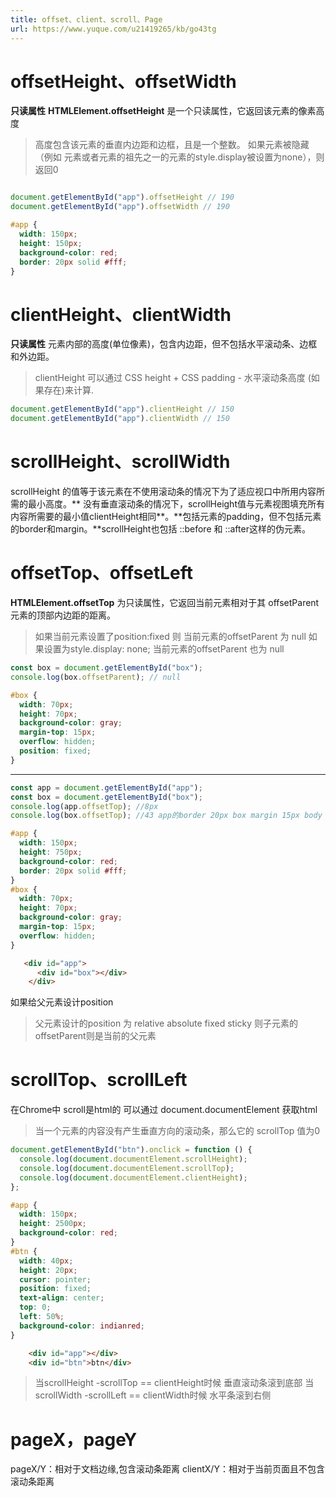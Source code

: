 ```yaml
---
title: offset、client、scroll、Page
url: https://www.yuque.com/u21419265/kb/go43tg
---
```




# offsetHeight、offsetWidth

**只读属性**
**HTMLElement.offsetHeight** 是一个只读属性，它返回该元素的像素高度

> 高度包含该元素的垂直内边距和边框，且是一个整数。
> 如果元素被隐藏（例如 元素或者元素的祖先之一的元素的style.display被设置为none），则返回0

```javascript

document.getElementById("app").offsetHeight // 190
document.getElementById("app").offsetWidth // 190

```

```css
#app {
  width: 150px;
  height: 150px;
  background-color: red;
  border: 20px solid #fff;
}
```



# clientHeight、clientWidth

**只读属性**
元素内部的高度(单位像素)，包含内边距，但不包括水平滚动条、边框和外边距。

> clientHeight 可以通过 CSS height + CSS padding - 水平滚动条高度 (如果存在)来计算.

```javascript
document.getElementById("app").clientHeight // 150
document.getElementById("app").clientWidth // 150
```



# scrollHeight、scrollWidth

scrollHeight 的值等于该元素在不使用滚动条的情况下为了适应视口中所用内容所需的最小高度。** 没有垂直滚动条的情况下，scrollHeight值与元素视图填充所有内容所需要的最小值clientHeight相同**。**包括元素的padding，但不包括元素的border和margin。**scrollHeight也包括 ::before 和 ::after这样的伪元素。

# offsetTop、offsetLeft

**HTMLElement.offsetTop** 为只读属性，它返回当前元素相对于其 offsetParent元素的顶部内边距的距离。

> 如果当前元素设置了position:fixed  则 当前元素的offsetParent 为 null 如果设置为style.display: none;  当前元素的offsetParent 也为 null

```javascript
const box = document.getElementById("box");
console.log(box.offsetParent); // null
```

```css
#box {
  width: 70px;
  height: 70px;
  background-color: gray;
  margin-top: 15px;
  overflow: hidden;
  position: fixed;
}
```

***

```javascript
const app = document.getElementById("app");
const box = document.getElementById("box");
console.log(app.offsetTop); //8px
console.log(box.offsetTop); //43 app的border 20px box margin 15px body 自带的padding 8px
```

```css
#app {
  width: 150px;
  height: 750px;
  background-color: red;
  border: 20px solid #fff;
}
#box {
  width: 70px;
  height: 70px;
  background-color: gray;
  margin-top: 15px;
  overflow: hidden;
}
```

```html
   <div id="app">
      <div id="box"></div>
    </div>
```

如果给父元素设计position

> 父元素设计的position 为 relative absolute fixed sticky 则子元素的offsetParent则是当前的父元素



# scrollTop、scrollLeft

在Chrome中 scroll是html的 可以通过 document.documentElement 获取html

> 当一个元素的内容没有产生垂直方向的滚动条，那么它的 scrollTop 值为0

```javascript
document.getElementById("btn").onclick = function () {
  console.log(document.documentElement.scrollHeight);
  console.log(document.documentElement.scrollTop);
  console.log(document.documentElement.clientHeight);
};
```

```css
#app {
  width: 150px;
  height: 2500px;
  background-color: red;
}
#btn {
  width: 40px;
  height: 20px;
  cursor: pointer;
  position: fixed;
  text-align: center;
  top: 0;
  left: 50%;
  background-color: indianred;
}
```

```html
    <div id="app"></div>
    <div id="btn">btn</div>
```

> 当scrollHeight -scrollTop == clientHeight时候 垂直滚动条滚到底部
> 当scrollWidth -scrollLeft == clientWidth时候 水平条滚到右侧



# pageX，pageY

pageX/Y：相对于文档边缘,包含滚动条距离
clientX/Y：相对于当前页面且不包含滚动条距离
